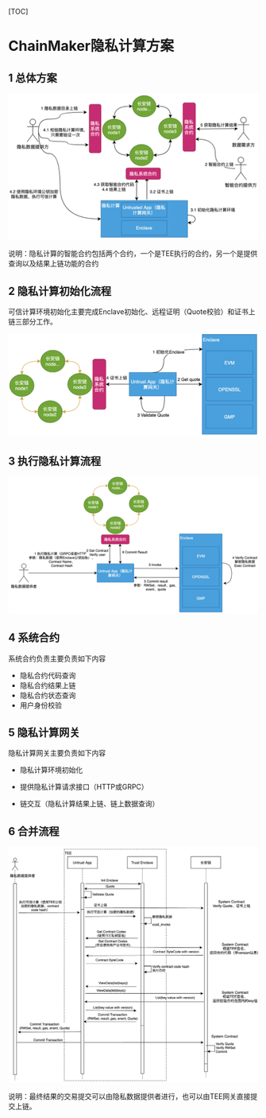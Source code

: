 [TOC]

# ChainMaker隐私计算方案

## 1 总体方案

![image-20210329144644574](images/tee-overview.png)

说明：隐私计算的智能合约包括两个合约，一个是TEE执行的合约，另一个是提供查询以及结果上链功能的合约

## 2 隐私计算初始化流程

可信计算环境初始化主要完成Enclave初始化、远程证明（Quote校验）和证书上链三部分工作。

![image-20210329211622455](images/tee-verify.png)

## 3 执行隐私计算流程

![image-20210329211622455](images/tee-exec.png)

## 4 系统合约

系统合约负责主要负责如下内容

- 隐私合约代码查询
- 隐私合约结果上链
- 隐私合约状态查询
- 用户身份校验

## 5 隐私计算网关

隐私计算网关主要负责如下内容

- 隐私计算环境初始化

- 提供隐私计算请求接口（HTTP或GRPC）

- 链交互（隐私计算结果上链、链上数据查询）

  

## 6 合并流程

![image-20210329211622455](images/tee-chain-sequence-after.png)

说明：最终结果的交易提交可以由隐私数据提供者进行，也可以由TEE网关直接提交上链。